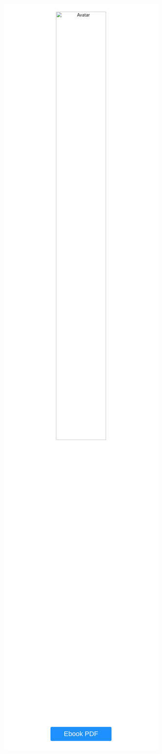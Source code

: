 <style>

body { 
  background-repeat: no-repeat;
  background-attachment: fixed;
  background-position: center; 
}

.button {
  border-radius: 4px;
  background-color: #1E90FF;
  border: none;
  color: #FFFFFF;
  text-align: center;
  font-size: 22px;
  padding: 10px;
  width: 200px;
  transition: all 0.5s;
  cursor: pointer;
  margin: 5px;
}

.button span {
  cursor: pointer;
  display: inline-block;
  position: relative;
  transition: 0.5s;
}

.button span:after {
  content: '\00bb';
  position: absolute;
  opacity: 0;
  top: 0;
  right: -20px;
  transition: 0.5s;
}

.button:hover span {
  padding-right: 25px;
}

.button:hover span:after {
  opacity: 1;
  right: 0;
}	


#example3 {
  border-radius: 6px;
  padding: 25px;
  background-color: white;
  background-repeat: no-repeat;
  background-origin: content-box;
  background-position: center;
}
</style>



<div id="example3">
<center>

<img src="../imagens/capafrente.jpg" alt="Avatar" style="width:60%">
<br>

<button class="button">
  <a href="https://ufrb.edu.br/ead/images/guia_material_didatico-v3_nv_2018.pdf" target="_blank">
    <span style="color:#FFF">
    Ebook PDF 
    </span>
 </a>
</button>

</center>
</div>